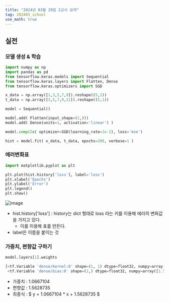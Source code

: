 ```yaml
---
title: "2024년 03월 29일 2교시 요약"
tag: 202403_school
use_math: true
---
```


## 실전

### 모델 생성 & 학습

```python
import numpy as np
import pandas as pd
from tensorflow.keras.models import Sequential
from tensorflow.keras.layers import Flatten, Dense
from tensorflow.keras.optimizers import SGD

x_data = np.array([1,3,5,7,9]).reshape((5,1))
t_data = np.array([3,5,7,9,11]).reshape((5,1))

model = Sequential()

model.add( Flatten(input_shape=(1,))) 
model.add( Dense(units=1, activation='linear') )

model.compile( optimizer=SGD(learning_rate=1e-2), loss='mse')

hist = model.fit( x_data, t_data, epochs=300, verbose=1 )
```

### 에러변화표

```python
import matplotlib.pyplot as plt

plt.plot(hist.history['loss'], label='loss')
plt.xlabel('Epochs')
plt.ylabel('Error')
plt.legend()
plt.show()
```

![image](https://github.com/yony-k/yony-k.github.io/assets/109204976/48b9a773-7744-4bf7-8edf-db47fb69f274)

- hist.history['loss'] : history는 dict 형태로 loss 라는 키를 이용해 에러의 변화값을 가지고 있다. 
  - 이를 이용해 표를 만든다.
- label은 이름을 붙이는 것

### 가중치, 편향값 구하기

```python
model.layers[1].weights
```

```python
[<tf.Variable 'dense/kernel:0' shape=(1, 1) dtype=float32, numpy=array([[1.0667104]], dtype=float32)>,
 <tf.Variable 'dense/bias:0' shape=(1,) dtype=float32, numpy=array([1.5628735], dtype=float32)>
```

- 가중치 : 1.0667104
- 편향값 : 1.5628735
- 최종식 : $ y = 1.0667104 * x + 1.5628735 $